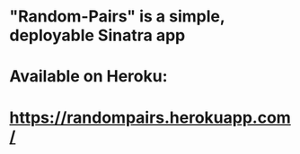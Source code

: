# "Random-Pairs" is a simple, deployable Sinatra app
# Available on Heroku: 
# https://randompairs.herokuapp.com/






